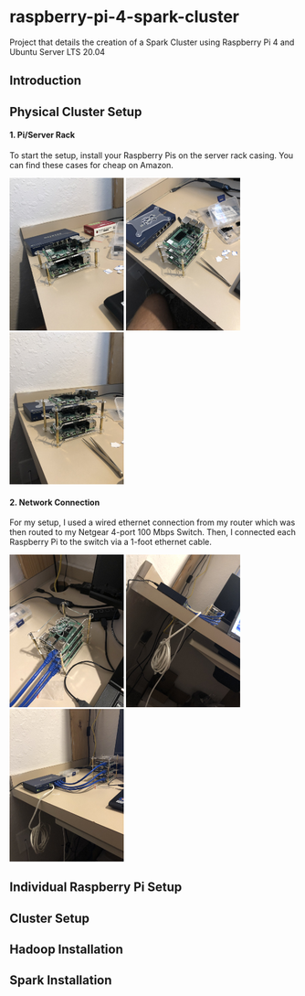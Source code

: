 # raspberry-pi-4-spark-cluster
Project that details the creation of a Spark Cluster using Raspberry Pi 4 and Ubuntu Server LTS 20.04

## Introduction

## Physical Cluster Setup
#### 1. Pi/Server Rack

To start the setup, install your Raspberry Pis on the server rack casing. You can find these cases for cheap on Amazon.

<p float="left">
  <img src="./assets/images/physical_2.jpg" width="200" />
  <img src="./assets/images/physical_3.jpg" width="200" /> 
  <img src="./assets/images/physical_4.jpg" width="200" />
</p>

#### 2. Network Connection

For my setup, I used a wired ethernet connection from my router which was then routed to my Netgear 4-port 100 Mbps Switch. Then, I connected each Raspberry Pi to the switch via a 1-foot ethernet cable.

<p float="left">
  <img src="./assets/images/physical_5.jpg" width="200" />
  <img src="./assets/images/physical_7.jpg" width="200" /> 
  <img src="./assets/images/physical_8.jpg" width="200" />
</p>

## Individual Raspberry Pi Setup

## Cluster Setup

## Hadoop Installation

## Spark Installation
